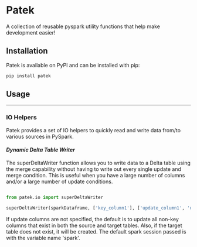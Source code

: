 # **Patek**

 A collection of reusable pyspark utility functions that help make development easier!

## Installation

Patek is available on PyPI and can be installed with pip:

```bash
pip install patek
```

## Usage

------------

### IO Helpers

Patek provides a set of IO helpers to quickly read and write data from/to various sources in PySpark.

#### *Dynamic Delta Table Writer*

The superDeltaWriter function allows you to write data to a Delta table using the merge capability without having to write out every single update and merge condition. This is useful when you have a large number of columns and/or a large number of update conditions.

```python

from patek.io import superDeltaWriter

superDeltaWriter(sparkDataframe, ['key_column1'], ['update_column1', 'update_column2'], 'delta_table_path', sparkSession)

```

If update columns are not specified, the default is to update all non-key columns that exist in both the source and target tables. Also, if the target table does not exist, it will be created. The default spark session passed is with the variable name 'spark'.
